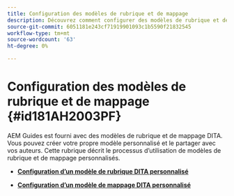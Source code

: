 ```yaml
---
title: Configuration des modèles de rubrique et de mappage
description: Découvrez comment configurer des modèles de rubrique et de mappage
source-git-commit: 6051181e243cf71919901093c1b5590f21832545
workflow-type: tm+mt
source-wordcount: '63'
ht-degree: 0%

---
```



# Configuration des modèles de rubrique et de mappage {#id181AH2003PF}

AEM Guides est fourni avec des modèles de rubrique et de mappage DITA. Vous pouvez créer votre propre modèle personnalisé et le partager avec vos auteurs. Cette rubrique décrit le processus d’utilisation de modèles de rubrique et de mappage personnalisés.

- **[Configuration d’un modèle de rubrique DITA personnalisé](conf-template-tags-custom-dita-topic-template.md)**

- **[Configuration d’un modèle de mappage DITA personnalisé](conf-template-tags-custom-dita-map-templates.md)**



